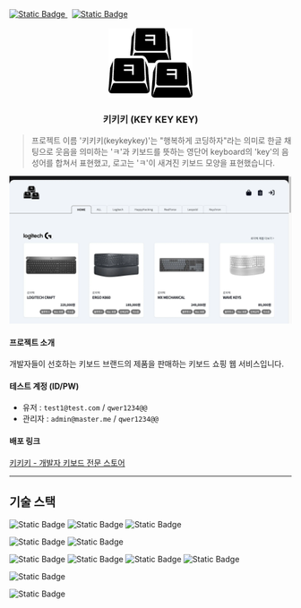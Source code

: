 <a href="https://keykeykey.store" target="_blank">
<img alt="Static Badge" src="https://img.shields.io/badge/keykeykey-web-orange?style=for-the-badge&logoColor=white&label=www.keykeykey.store">
</a>
&nbsp;
<a href="https://github.com/users/k-impossible/projects/5" target="_blank">
<img alt="Static Badge" src="https://img.shields.io/badge/keykeykey-project-blue?style=for-the-badge&logo=github&label=keykeykey">
</a>

<br/>
<br/>

<div align="center">
<img src="src/assets/logo.webp" width="150px" >
<h3>키키키 (KEY KEY KEY)</h3>
</div>

> 프로젝트 이름 '키키키(keykeykey)'는 "행복하게 코딩하자"라는 의미로 한글 채팅으로 웃음을 의미하는 'ㅋ'과 키보드를 뜻하는 영단어 keyboard의 'key'의 음성어를 합쳐서 표현했고, 로고는 'ㅋ'이 새겨진 키보드 모양을 표현했습니다.

![Home Screen Shot](/src/assets/readme/home.webp)
<br>

#### 프로젝트 소개

개발자들이 선호하는 키보드 브랜드의 제품을 판매하는 키보드 쇼핑 웹 서비스입니다.<br>

#### 테스트 계정 (ID/PW)

- 유저 : `test1@test.com` / `qwer1234@@`
- 관리자 : `admin@master.me` / `qwer1234@@`

#### 배포 링크

[키키키 - 개발자 키보드 전문 스토어](https://keykeykey.store)
<br>

<hr>

## 기술 스택

![Static Badge](https://img.shields.io/badge/TypeScript-3178C6?style=for-the-badge&logo=TypeScript&logoColor=white)
![Static Badge](https://img.shields.io/badge/react-61DAFB?style=for-the-badge&logo=react&logoColor=black)
![Static Badge](https://img.shields.io/badge/vite-646CFF?style=for-the-badge&logo=vite&logoColor=white)
<br>

![Static Badge](https://img.shields.io/badge/reactquery-FF4154?style=for-the-badge&logo=reactquery&logoColor=white)
![Static Badge](https://img.shields.io/badge/zustand-1E4CC9?style=for-the-badge&logo=react&logoColor=white)
<br>

![Static Badge](https://img.shields.io/badge/tailwindcss-06B6D4?style=for-the-badge&logo=tailwindcss&logoColor=white)
![Static Badge](https://img.shields.io/badge/shadcnui-000000?style=for-the-badge&logo=shadcnui&logoColor=white)
![Static Badge](https://img.shields.io/badge/reacthookform-EC5990?style=for-the-badge&logo=reacthookform&logoColor=white)
![Static Badge](https://img.shields.io/badge/zod-3E67B1?style=for-the-badge&logo=zod&logoColor=white)
<br>

![Static Badge](https://img.shields.io/badge/firebase-DD2C00?style=for-the-badge&logo=firebase&logoColor=white)
<br>

![Static Badge](https://img.shields.io/badge/vercel-000000?style=for-the-badge&logo=vercel&logoColor=white)
